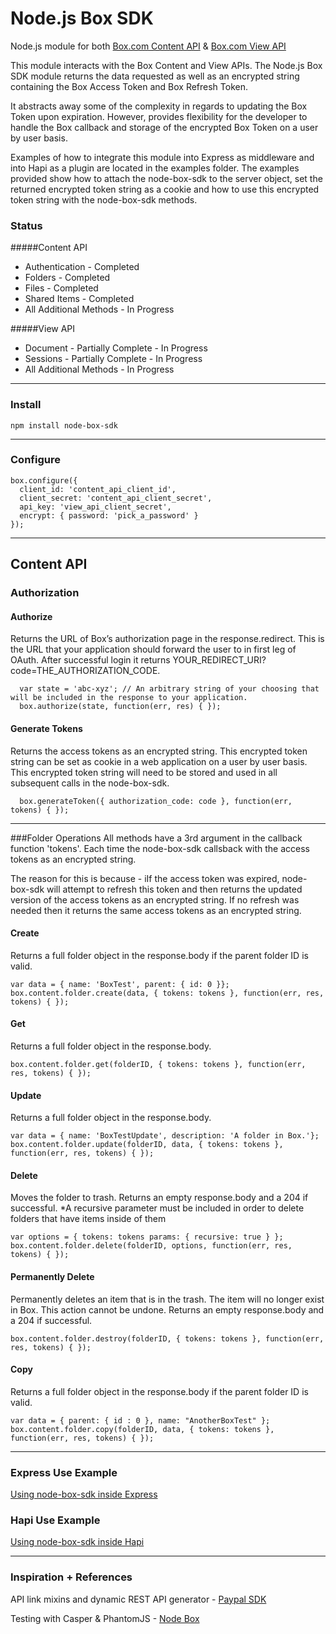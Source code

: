 # Node.js Box SDK

Node.js module for both [Box.com Content API](https://box-content.readme.io/) & [Box.com View API](https://box-view.readme.io/)

This module interacts with the Box Content and View APIs.  The Node.js Box SDK module returns the data requested as well as an encrypted string containing the Box Access Token and Box Refresh Token.  

It abstracts away some of the complexity in regards to updating the Box Token upon expiration.  However, provides flexibility for the developer to handle the Box callback and storage of the encrypted Box Token on a user by user basis.  

Examples of how to integrate this module into Express as middleware and into Hapi as a plugin are located in the examples folder.  The examples provided show how to attach the node-box-sdk to the server object, set the returned encrypted token string as a cookie and how to use this encrypted token string with the node-box-sdk methods. 

### Status
#####Content API

 - Authentication - Completed
 - Folders - Completed
 - Files - Completed
 - Shared Items - Completed
 - All Additional Methods - In Progress

#####View API

 - Document - Partially Complete - In Progress
 - Sessions - Partially Complete - In Progress
 - All Additional Methods - In Progress


----------


### Install
    npm install node-box-sdk
   
   
----------


### Configure
    box.configure({
      client_id: 'content_api_client_id',
      client_secret: 'content_api_client_secret',
      api_key: 'view_api_client_secret',
      encrypt: { password: 'pick_a_password' }
    });
    


----------


## Content API

### Authorization

#### Authorize
Returns the URL of Box’s authorization page in the response.redirect. This is the URL that your application should forward the user to in first leg of OAuth.  After successful login it returns YOUR_REDIRECT_URI?code=THE_AUTHORIZATION_CODE.

      var state = 'abc-xyz'; // An arbitrary string of your choosing that will be included in the response to your application.
      box.authorize(state, function(err, res) { });

#### Generate Tokens
Returns the access tokens as an encrypted string. This encrypted token string can be set as cookie in a web application on a user by user basis.  This encrypted token string will need to be stored and used in all subsequent calls in the node-box-sdk.

      box.generateToken({ authorization_code: code }, function(err, tokens) { });


----------


###Folder Operations
All methods have a 3rd argument in the callback function 'tokens'.  Each time the node-box-sdk callsback with the access tokens as an encrypted string.  

The reason for this is because - iIf the access token was expired, node-box-sdk will attempt to refresh this token and then returns the updated version of the access tokens as an encrypted string.  If no refresh was needed then it returns the same access tokens as an encrypted string.

#### Create
Returns a full folder object in the response.body if the parent folder ID is valid.

    var data = { name: 'BoxTest', parent: { id: 0 }};
    box.content.folder.create(data, { tokens: tokens }, function(err, res, tokens) { });

#### Get
Returns a full folder object in the response.body.

    box.content.folder.get(folderID, { tokens: tokens }, function(err, res, tokens) { });

#### Update
Returns a full folder object in the response.body.

    var data = { name: 'BoxTestUpdate', description: 'A folder in Box.'};
    box.content.folder.update(folderID, data, { tokens: tokens }, function(err, res, tokens) { });

#### Delete
Moves the folder to trash. 
Returns an empty response.body and a 204 if successful.
*A recursive parameter must be included in order to delete folders that have items inside of them

    var options = { tokens: tokens params: { recursive: true } };
    box.content.folder.delete(folderID, options, function(err, res, tokens) { });

#### Permanently Delete
Permanently deletes an item that is in the trash. The item will no longer exist in Box. This action cannot be undone.
Returns an empty response.body and a 204 if successful.

    box.content.folder.destroy(folderID, { tokens: tokens }, function(err, res, tokens) { });

#### Copy
Returns a full folder object in the response.body if the parent folder ID is valid.

    var data = { parent: { id : 0 }, name: "AnotherBoxTest" };
    box.content.folder.copy(folderID, data, { tokens: tokens }, function(err, res, tokens) { });    


----------

### Express Use Example
[Using node-box-sdk inside Express](https://github.com/cydneymikel/node-box-sdk/tree/master/examples/express)

### Hapi Use Example
[Using node-box-sdk inside Hapi](https://github.com/cydneymikel/node-box-sdk/tree/master/examples/hapi)


----------


### Inspiration + References
API link mixins and dynamic REST API generator - [Paypal SDK](https://github.com/paypal/PayPal-node-SDK)

Testing with Casper & PhantomJS - [Node Box](https://github.com/adityamukho/node-box-sdk)

